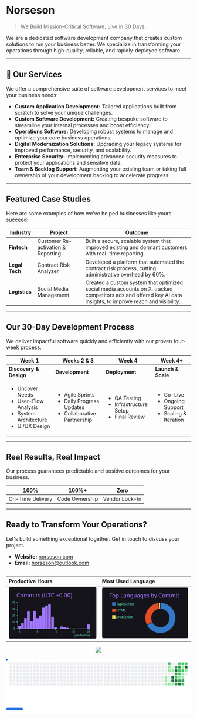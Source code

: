 # Norseson 

> We Build Mission-Critical Software, Live in 30 Days.

We are a dedicated software development company that creates custom solutions to run your business better. We specialize in transforming your operations through high-quality, reliable, and rapidly-deployed software.

---

## 🚀 Our Services

We offer a comprehensive suite of software development services to meet your business needs:

* **Custom Application Development:** Tailored applications built from scratch to solve your unique challenges.
* **Custom Software Development:** Creating bespoke software to streamline your internal processes and boost efficiency.
* **Operations Software:** Developing robust systems to manage and optimize your core business operations.
* **Digital Modernization Solutions:** Upgrading your legacy systems for improved performance, security, and scalability.
* **Enterprise Security:** Implementing advanced security measures to protect your applications and sensitive data.
* **Team & Backlog Support:** Augmenting your existing team or taking full ownership of your development backlog to accelerate progress.

---

## Featured Case Studies

Here are some examples of how we've helped businesses like yours succeed:

| Industry      | Project                             | Outcome                                                                                                      |
|---------------|-------------------------------------|--------------------------------------------------------------------------------------------------------------|
| **Fintech**   | Customer Re-activation & Reporting  | Built a secure, scalable system that improved existing and dormant customers with real-time reporting.    |
| **Legal Tech**| Contract Risk Analyzer              | Developed a platform that automated the contract risk process, cutting administrative overhead by 60%.       |
| **Logistics** | Social Media Management | Created a custom system that optimized social media accounts on X, tracked competitors ads and offered key AI data insights, to improve reach and visibility. |

---

## Our 30-Day Development Process

We deliver impactful software quickly and efficiently with our proven four-week process.

| Week 1                | Weeks 2 & 3               | Week 4                | Week 4+             |
|-----------------------|---------------------------|-----------------------|---------------------|
| **Discovery & Design**| **Development** | **Deployment** | **Launch & Scale** |
| <ul><li>Uncover Needs</li><li>User-Flow Analysis</li><li>System Architecture</li><li>UI/UX Design</li></ul> | <ul><li>Agile Sprints</li><li>Daily Progress Updates</li><li>Collaborative Partnership</li></ul> | <ul><li>QA Testing</li><li>Infrastructure Setup</li><li>Final Review</li></ul> | <ul><li>Go-Live</li><li>Ongoing Support</li><li>Scaling & Iteration</li></ul> |

---

## Real Results, Real Impact

Our process guarantees predictable and positive outcomes for your business.

| 100%              | 100%+                  | Zero                  |
|-------------------|------------------------|-----------------------|
| On-Time Delivery  | Code Ownership         | Vendor Lock-In        |

---

## Ready to Transform Your Operations?

Let's build something exceptional together. Get in touch to discuss your project.

* **Website:** [norseson.com](https://norseson.com)
* **Email:** [norseson@outlook.com](mailto:norseson@outlook.com)


##

<div align="center">


Productive Hours | Most Used Language
| :--- | :--- |
| [![](profile-summary-card-output/aura/4-productive-time.svg)](...) | [![](profile-summary-card-output/aura/2-most-commit-language.svg)](...) |

</div>

<div align="center">

![](profile-summary-card-output/aura/profile-details.svg)

</div>

<picture>
  <source
    media="(prefers-color-scheme: dark)"
    srcset="images/breakout-dark.svg"
  />
  <source
    media="(prefers-color-scheme: light)"
    srcset="images/breakout-light.svg"
  />
  <img alt="Breakout Game" src="images/breakout-light.svg" />
</picture>
</div>

